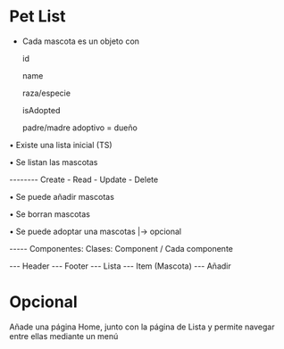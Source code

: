 # Pet List

-   Cada mascota es un objeto con

    id

    name

    raza/especie

    isAdopted

    padre/madre adoptivo = dueño


• Existe una lista inicial (TS)

• Se listan las mascotas

-------- Create - Read - Update - Delete

• Se puede añadir mascotas

• Se borran mascotas

• Se puede adoptar una mascotas |-> opcional

----- Componentes: Clases: Component / Cada componente

--- Header --- Footer --- Lista --- Item (Mascota) --- Añadir


# Opcional

Añade una página Home, junto con la página de Lista y permite navegar entre ellas mediante un menú